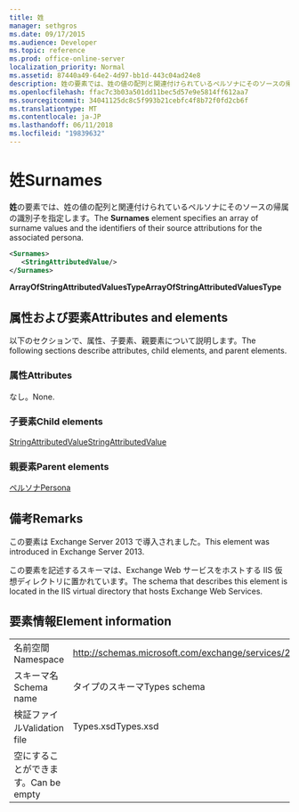 ```yaml
---
title: 姓
manager: sethgros
ms.date: 09/17/2015
ms.audience: Developer
ms.topic: reference
ms.prod: office-online-server
localization_priority: Normal
ms.assetid: 87440a49-64e2-4d97-bb1d-443c04ad24e8
description: 姓の要素では、姓の値の配列と関連付けられているペルソナにそのソースの帰属の識別子を指定します。
ms.openlocfilehash: ffac7c3b03a501dd11bec5d57e9e5814ff612aa7
ms.sourcegitcommit: 34041125dc8c5f993b21cebfc4f8b72f0fd2cb6f
ms.translationtype: MT
ms.contentlocale: ja-JP
ms.lasthandoff: 06/11/2018
ms.locfileid: "19839632"
---
```

# <a name="surnames"></a><span data-ttu-id="905db-103">姓</span><span class="sxs-lookup"><span data-stu-id="905db-103">Surnames</span></span>

<span data-ttu-id="905db-104">**姓**の要素では、姓の値の配列と関連付けられているペルソナにそのソースの帰属の識別子を指定します。</span><span class="sxs-lookup"><span data-stu-id="905db-104">The **Surnames** element specifies an array of surname values and the identifiers of their source attributions for the associated persona.</span></span> 
  
```XML
<Surnames>
   <StringAttributedValue/>
</Surnames>
```

 <span data-ttu-id="905db-105">**ArrayOfStringAttributedValuesType**</span><span class="sxs-lookup"><span data-stu-id="905db-105">**ArrayOfStringAttributedValuesType**</span></span>
## <a name="attributes-and-elements"></a><span data-ttu-id="905db-106">属性および要素</span><span class="sxs-lookup"><span data-stu-id="905db-106">Attributes and elements</span></span>

<span data-ttu-id="905db-107">以下のセクションで、属性、子要素、親要素について説明します。</span><span class="sxs-lookup"><span data-stu-id="905db-107">The following sections describe attributes, child elements, and parent elements.</span></span>
  
### <a name="attributes"></a><span data-ttu-id="905db-108">属性</span><span class="sxs-lookup"><span data-stu-id="905db-108">Attributes</span></span>

<span data-ttu-id="905db-109">なし。</span><span class="sxs-lookup"><span data-stu-id="905db-109">None.</span></span>
  
### <a name="child-elements"></a><span data-ttu-id="905db-110">子要素</span><span class="sxs-lookup"><span data-stu-id="905db-110">Child elements</span></span>

[<span data-ttu-id="905db-111">StringAttributedValue</span><span class="sxs-lookup"><span data-stu-id="905db-111">StringAttributedValue</span></span>](stringattributedvalue.md)
  
### <a name="parent-elements"></a><span data-ttu-id="905db-112">親要素</span><span class="sxs-lookup"><span data-stu-id="905db-112">Parent elements</span></span>

[<span data-ttu-id="905db-113">ペルソナ</span><span class="sxs-lookup"><span data-stu-id="905db-113">Persona</span></span>](persona.md)
  
## <a name="remarks"></a><span data-ttu-id="905db-114">備考</span><span class="sxs-lookup"><span data-stu-id="905db-114">Remarks</span></span>

<span data-ttu-id="905db-115">この要素は Exchange Server 2013 で導入されました。</span><span class="sxs-lookup"><span data-stu-id="905db-115">This element was introduced in Exchange Server 2013.</span></span>
  
<span data-ttu-id="905db-116">この要素を記述するスキーマは、Exchange Web サービスをホストする IIS 仮想ディレクトリに置かれています。</span><span class="sxs-lookup"><span data-stu-id="905db-116">The schema that describes this element is located in the IIS virtual directory that hosts Exchange Web Services.</span></span>
  
## <a name="element-information"></a><span data-ttu-id="905db-117">要素情報</span><span class="sxs-lookup"><span data-stu-id="905db-117">Element information</span></span>

|||
|:-----|:-----|
|<span data-ttu-id="905db-118">名前空間</span><span class="sxs-lookup"><span data-stu-id="905db-118">Namespace</span></span>  <br/> |http://schemas.microsoft.com/exchange/services/2006/types  <br/> |
|<span data-ttu-id="905db-119">スキーマ名</span><span class="sxs-lookup"><span data-stu-id="905db-119">Schema name</span></span>  <br/> |<span data-ttu-id="905db-120">タイプのスキーマ</span><span class="sxs-lookup"><span data-stu-id="905db-120">Types schema</span></span>  <br/> |
|<span data-ttu-id="905db-121">検証ファイル</span><span class="sxs-lookup"><span data-stu-id="905db-121">Validation file</span></span>  <br/> |<span data-ttu-id="905db-122">Types.xsd</span><span class="sxs-lookup"><span data-stu-id="905db-122">Types.xsd</span></span>  <br/> |
|<span data-ttu-id="905db-123">空にすることができます。</span><span class="sxs-lookup"><span data-stu-id="905db-123">Can be empty</span></span>  <br/> ||
   

